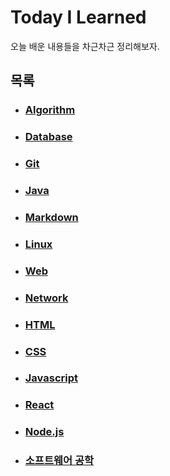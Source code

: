 # Today I Learned

오늘 배운 내용들을 차근차근 정리해보자.

## 목록

- ### [Algorithm](./Algorithm)

- ### [Database](./Database)

- ### [Git](./Git)

- ### [Java](./Java)

- ### [Markdown](./Markdown)

- ### [Linux](./Linux)

- ### [Web](./Web)

- ### [Network](./Network)

- ### [HTML](./HTML)

- ### [CSS](./CSS)

- ### [Javascript](./Javascript)

- ### [React](./React)

- ### [Node.js](./Node.js)

- ### [소프트웨어 공학](./소프트웨어_공학)
